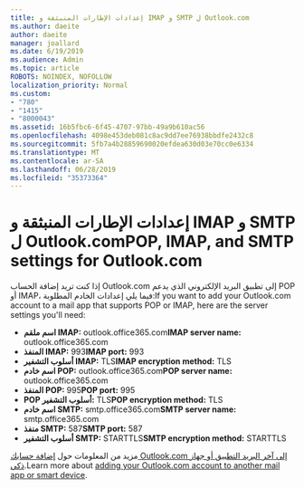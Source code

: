 ```yaml
---
title: إعدادات الإطارات المنبثقة و IMAP و SMTP ل Outlook.com
ms.author: daeite
author: daeite
manager: joallard
ms.date: 6/19/2019
ms.audience: Admin
ms.topic: article
ROBOTS: NOINDEX, NOFOLLOW
localization_priority: Normal
ms.custom:
- "780"
- "1415"
- "8000043"
ms.assetid: 16b5fbc6-6f45-4707-97bb-49a9b610ac56
ms.openlocfilehash: 4098e453deb081c8ac9dd7ee76938bbdfe2432c8
ms.sourcegitcommit: 5fb7a4b28859690020efdea630d03e70cc0e6334
ms.translationtype: MT
ms.contentlocale: ar-SA
ms.lasthandoff: 06/28/2019
ms.locfileid: "35373364"
---
```

# <a name="pop-imap-and-smtp-settings-for-outlookcom"></a><span data-ttu-id="4ad29-102">إعدادات الإطارات المنبثقة و IMAP و SMTP ل Outlook.com</span><span class="sxs-lookup"><span data-stu-id="4ad29-102">POP, IMAP, and SMTP settings for Outlook.com</span></span>

<span data-ttu-id="4ad29-103">إذا كنت تريد إضافة الحساب Outlook.com إلى تطبيق البريد الإلكتروني الذي يدعم POP أو IMAP، فيما يلي إعدادات الخادم المطلوبة:</span><span class="sxs-lookup"><span data-stu-id="4ad29-103">If you want to add your Outlook.com account to a mail app that supports POP or IMAP, here are the server settings you'll need:</span></span>
  
- <span data-ttu-id="4ad29-104">**اسم ملقم IMAP:** outlook.office365.com</span><span class="sxs-lookup"><span data-stu-id="4ad29-104">**IMAP server name:** outlook.office365.com</span></span>
- <span data-ttu-id="4ad29-105">**المنفذ IMAP:** 993</span><span class="sxs-lookup"><span data-stu-id="4ad29-105">**IMAP port:** 993</span></span>
- <span data-ttu-id="4ad29-106">**أسلوب التشفير IMAP:** TLS</span><span class="sxs-lookup"><span data-stu-id="4ad29-106">**IMAP encryption method:** TLS</span></span>
- <span data-ttu-id="4ad29-107">**اسم خادم POP:** outlook.office365.com</span><span class="sxs-lookup"><span data-stu-id="4ad29-107">**POP server name:** outlook.office365.com</span></span>  
- <span data-ttu-id="4ad29-108">**المنفذ POP:** 995</span><span class="sxs-lookup"><span data-stu-id="4ad29-108">**POP port:** 995</span></span>  
- <span data-ttu-id="4ad29-109">**POP أسلوب التشفير:** TLS</span><span class="sxs-lookup"><span data-stu-id="4ad29-109">**POP encryption method:** TLS</span></span>  
- <span data-ttu-id="4ad29-110">**اسم خادم SMTP:** smtp.office365.com</span><span class="sxs-lookup"><span data-stu-id="4ad29-110">**SMTP server name:** smtp.office365.com</span></span>
- <span data-ttu-id="4ad29-111">**منفذ SMTP:** 587</span><span class="sxs-lookup"><span data-stu-id="4ad29-111">**SMTP port:** 587</span></span>
- <span data-ttu-id="4ad29-112">**أسلوب التشفير SMTP:** STARTTLS</span><span class="sxs-lookup"><span data-stu-id="4ad29-112">**SMTP encryption method:** STARTTLS</span></span>

<span data-ttu-id="4ad29-113">مزيد من المعلومات حول [إضافة حسابك Outlook.com إلى آخر البريد التطبيق أو جهاز ذكي](https://support.office.com/article/73f3b178-0009-41ae-aab1-87b80fa94970).</span><span class="sxs-lookup"><span data-stu-id="4ad29-113">Learn more about [adding your Outlook.com account to another mail app or smart device](https://support.office.com/article/73f3b178-0009-41ae-aab1-87b80fa94970).</span></span>